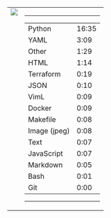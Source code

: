 
<table><tr>
<td valign="top">
  <img src="https://wakatime.com/share/@Aperture/0cd21d5d-ac4f-458d-9c71-d06f479c1297.png" />
</td>

<td valign="top">
  <hr>
  <table>
    <tr><td>Python</td><td>16:35</td></tr><tr><td>YAML</td><td>3:09</td></tr><tr><td>Other</td><td>1:29</td></tr><tr><td>HTML</td><td>1:14</td></tr><tr><td>Terraform</td><td>0:19</td></tr><tr><td>JSON</td><td>0:10</td></tr><tr><td>VimL</td><td>0:09</td></tr><tr><td>Docker</td><td>0:09</td></tr><tr><td>Makefile</td><td>0:08</td></tr><tr><td>Image (jpeg)</td><td>0:08</td></tr><tr><td>Text</td><td>0:07</td></tr><tr><td>JavaScript</td><td>0:07</td></tr><tr><td>Markdown</td><td>0:05</td></tr><tr><td>Bash</td><td>0:01</td></tr><tr><td>Git</td><td>0:00</td></tr>
  </table>
  <hr>
</td>
</tr></table>

